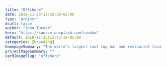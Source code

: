 ```yaml
---
title: "Offshore"
date: 2019-11-25T13:43:38-05:00
type: "project"
draft: false
author: "John Turner"
hero: "https://source.unsplash.com/random"
default: 2019-11-25T13:43:38-05:00
categories: [branding]
homepageSummary: "The world’s largest roof top bar and restaurant located on Chicago’s historical Navy Pier is a sight to see."
projectPageSummary: ""
cardImageSlug: "offshore"
---
```

